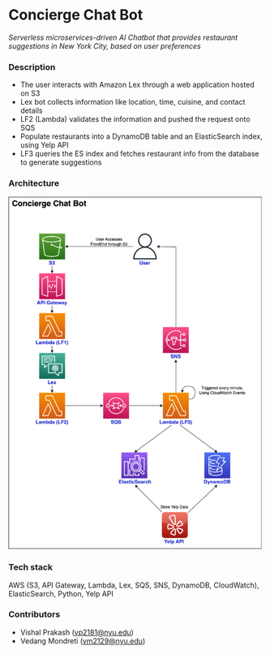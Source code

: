 # Concierge Chat Bot

*Serverless microservices-driven AI Chatbot that provides restaurant suggestions in New York City, based on user preferences*

### Description
* The user interacts with Amazon Lex through a web application hosted on S3
* Lex bot collects information like location, time, cuisine, and contact details
* LF2 (Lambda) validates the information and pushed the request onto SQS
* Populate restaurants into a DynamoDB table and an ElasticSearch index, using Yelp API
* LF3 queries the ES index and fetches restaurant info from the database to generate suggestions

### Architecture
<img src="Images/chatbot-architecture.png" width="500">


### Tech stack

AWS (S3, API Gateway, Lambda, Lex, SQS, SNS, DynamoDB, CloudWatch), ElasticSearch, Python, Yelp API

### Contributors
* Vishal Prakash (vp2181@nyu.edu)
* Vedang Mondreti (vm2129@nyu.edu)
